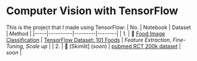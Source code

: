 # Computer Vision with TensorFlow
This is the project that I made using TensorFlow:
| No. | Notebook | Dataset | Method |
|-----|----------|---------|--------|
| 1. | 🍕 [Food Image Classification](https://github.com/bagus149/computer-vision-with-tensorflow/blob/main/food_vision.ipynb) | [TensorFlow Dataset: 101 Foods](https://www.tensorflow.org/datasets/catalog/food101) | *Feature Extraction*, *Fine-Tuning*, *Scale up* |
| 2. | 📄 [Skimlit] (*soon*) | [pubmed RCT 200k dataset](https://github.com/Franck-Dernoncourt/pubmed-rct) | *soon* |
